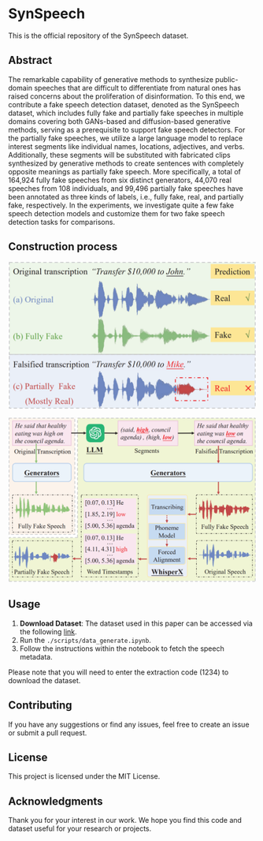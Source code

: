 # SynSpeech

This is the official repository of the SynSpeech dataset.



## Abstract

The remarkable capability of generative methods to synthesize public-domain speeches that are difficult to differentiate from natural ones has raised concerns about the proliferation of disinformation. To this end, we contribute a fake speech detection dataset, denoted as the SynSpeech dataset, which includes fully fake and partially fake speeches in multiple domains covering both GANs-based and diffusion-based generative methods, serving as a prerequisite to support fake speech detectors. For the partially fake speeches, we utilize a large language model to replace interest segments like individual names, locations, adjectives, and verbs. Additionally, these segments will be substituted with fabricated clips synthesized by generative methods to create sentences with completely opposite meanings as partially fake speech. More specifically, a total of 164,924 fully fake speeches from six distinct generators, 44,070 real speeches from 108 individuals, and 99,496 partially fake speeches have been annotated as three kinds of labels, i.e., fully fake, real, and partially fake, respectively. In the experiments, we investigate quite a few fake speech detection models and customize them for two fake speech detection tasks for comparisons.



## Construction process

![图1](./imgs/figure1.png)

![图2](./imgs/figure2.png)





## Usage

1. **Download Dataset**: The dataset used in this paper can be accessed via the following [link](https://pan.baidu.com/s/1eEjwG7NK-7wkzG9HJXhMng?pwd=1234 ).
2. Run the `./scripts/data_generate.ipynb`.
3. Follow the instructions within the notebook to fetch the speech metadata.

Please note that you will need to enter the extraction code (1234) to download the dataset.



## Contributing

If you have any suggestions or find any issues, feel free to create an issue or submit a pull request.



## License

This project is licensed under the MIT License.



## Acknowledgments

Thank you for your interest in our work. We hope you find this code and dataset useful for your research or projects.
